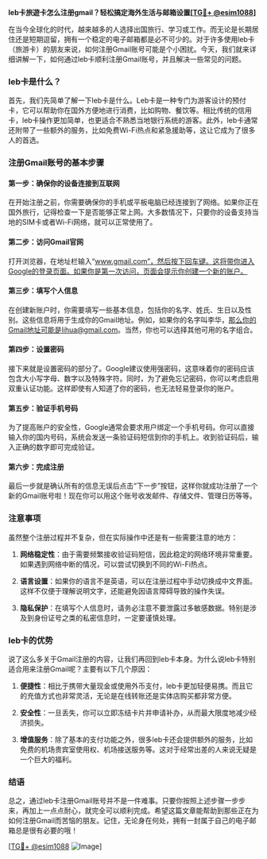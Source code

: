 **leb卡旅遊卡怎么注册gmail？轻松搞定海外生活与邮箱设置[[TG💪+ @esim1088](https://t.me/s/esim1088)]**

在当今全球化的时代，越来越多的人选择出国旅行、学习或工作。而无论是长期居住还是短期逗留，拥有一个稳定的电子邮箱都是必不可少的。对于许多使用leb卡（旅游卡）的朋友来说，如何注册Gmail账号可能是个小困扰。今天，我们就来详细讲解一下，如何通过leb卡顺利注册Gmail账号，并且解决一些常见的问题。

### leb卡是什么？

首先，我们先简单了解一下leb卡是什么。Leb卡是一种专门为游客设计的预付卡，它可以帮助你在国外方便地进行消费，比如购物、餐饮等。相比传统的信用卡，leb卡操作更加简单，也更适合不熟悉当地银行系统的游客。此外，leb卡通常还附带了一些额外的服务，比如免费Wi-Fi热点和紧急援助等，这让它成为了很多人的首选。

### 注册Gmail账号的基本步骤

#### 第一步：确保你的设备连接到互联网
在开始注册之前，你需要确保你的手机或平板电脑已经连接到了网络。如果你正在国外旅行，记得检查一下是否能够正常上网。大多数情况下，只要你的设备支持当地的SIM卡或者Wi-Fi网络，就可以正常使用了。

#### 第二步：访问Gmail官网
打开浏览器，在地址栏输入“www.gmail.com”，然后按下回车键。这将带你进入Google的登录页面。如果你是第一次访问，页面会提示你创建一个新的账户。

#### 第三步：填写个人信息
在创建新账户时，你需要填写一些基本信息，包括你的名字、姓氏、生日以及性别。这些信息将用于生成你的Gmail地址。例如，如果你的名字叫李华，那么你的Gmail地址可能是lihua@gmail.com。当然，你也可以选择其他可用的名字组合。

#### 第四步：设置密码
接下来就是设置密码的部分了。Google建议使用强密码，这意味着你的密码应该包含大小写字母、数字以及特殊字符。同时，为了避免忘记密码，你可以考虑启用双重认证功能。这样即使有人知道了你的密码，也无法轻易登录你的账户。

#### 第五步：验证手机号码
为了提高账户的安全性，Google通常会要求用户绑定一个手机号码。你可以直接输入你的国内号码，系统会发送一条验证码短信到你的手机上。收到验证码后，输入正确的数字即可完成验证。

#### 第六步：完成注册
最后一步就是确认所有的信息无误后点击“下一步”按钮，这样你就成功注册了一个新的Gmail账号啦！现在你可以用这个账号收发邮件、存储文件、管理日历等等。

### 注意事项

虽然整个注册过程并不复杂，但在实际操作中还是有一些需要注意的地方：

1. **网络稳定性**：由于需要频繁接收验证码短信，因此稳定的网络环境非常重要。如果遇到网络中断的情况，可以尝试切换到不同的Wi-Fi热点。
   
2. **语言设置**：如果你的语言不是英语，可以在注册过程中手动切换成中文界面。这样不仅便于理解说明文字，还能避免因语言障碍导致的操作失误。

3. **隐私保护**：在填写个人信息时，请务必注意不要泄露过多敏感数据。特别是涉及到身份证号之类的私密信息时，一定要谨慎处理。

### leb卡的优势

说了这么多关于Gmail注册的内容，让我们再回到leb卡本身。为什么说leb卡特别适合用来注册Gmail呢？主要有以下几个原因：

1. **便捷性**：相比于携带大量现金或使用外币支付，leb卡更加轻便易携。而且它的充值方式也非常灵活，无论是在线转账还是实体店购买都非常方便。

2. **安全性**：一旦丢失，你可以立即冻结卡片并申请补办，从而最大限度地减少经济损失。

3. **增值服务**：除了基本的支付功能之外，很多leb卡还会提供额外的服务，比如免费的机场贵宾室使用权、机场接送服务等。这对于经常出差的人来说无疑是一个巨大的福利。

### 结语

总之，通过leb卡注册Gmail账号并不是一件难事。只要你按照上述步骤一步步来，再加上一点点耐心，就完全可以顺利完成。希望这篇文章能帮助到那些正在为如何注册Gmail而苦恼的朋友。记住，无论身在何处，拥有一封属于自己的电子邮箱总是很有必要的哦！

[[TG💪+ @esim1088](https://t.me/s/esim1088) ![Image](https://i.postimg.cc/4NQfJmqS/Snipaste-2025-05-13-00-14-12.png)]